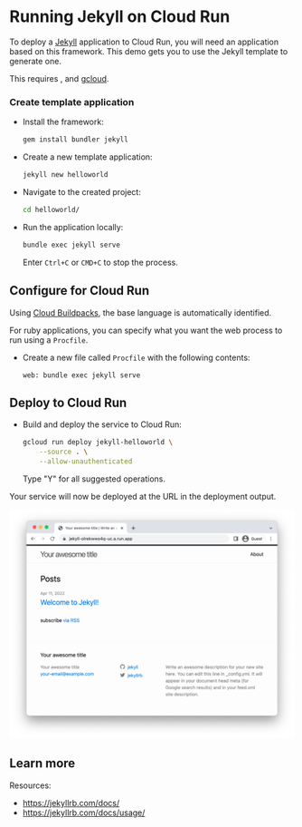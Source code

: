 # Running Jekyll on Cloud Run

<!--- Generated 2022-08-24 06:43:53.348875 -->

To deploy a [Jekyll](https://jekyllrb.com/) application to Cloud Run, you will need an application
based on this framework. This demo gets you to use the Jekyll template to generate one. 

This requires , and [gcloud](https://cloud.google.com/sdk/docs/install).


### Create template application


* Install the framework:

    ```bash
    gem install bundler jekyll
    ```

* Create a new template application:

    ```bash
    jekyll new helloworld
    ```




* Navigate to the created project:

    ```bash
    cd helloworld/
    ```

* Run the application locally:

    ```bash
    bundle exec jekyll serve
    ```

    

    Enter `Ctrl+C` or `CMD+C` to stop the process.


## Configure for Cloud Run

Using [Cloud Buildpacks](https://github.com/GoogleCloudPlatform/buildpacks), 
the base language is automatically identified.



For ruby applications, you can specify what you want the web process to run using a `Procfile`. 

* Create a new file called `Procfile` with the following contents: 

    ```
    web: bundle exec jekyll serve
    ```






## Deploy to Cloud Run

* Build and deploy the service to Cloud Run: 


    ```bash
    gcloud run deploy jekyll-helloworld \
        --source . \
        --allow-unauthenticated 
    ```

    Type "Y" for all suggested operations.


Your service will now be deployed at the URL in the deployment output.

![Example Jekyll deployment](example.png)





## Learn more

Resources: 

- https://jekyllrb.com/docs/
- https://jekyllrb.com/docs/usage/
